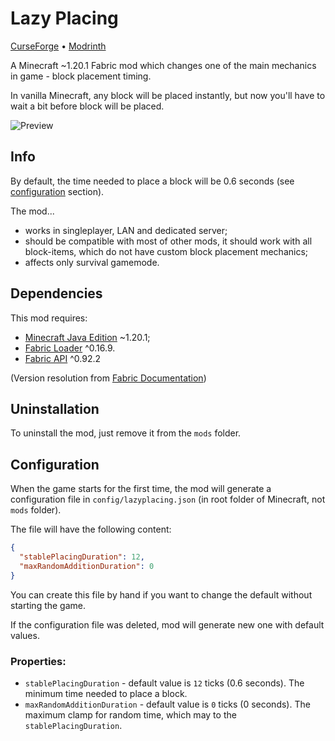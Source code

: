 # Lazy Placing

[CurseForge](https://legacy.curseforge.com/minecraft/mc-mods/lazy-placing) •
[Modrinth](https://modrinth.com/mod/lazy-placing)

A Minecraft ~1.20.1 Fabric mod which changes one of the main mechanics in game - block placement timing.

In vanilla Minecraft, any block will be placed instantly, but now you'll have to wait a bit before block will be placed.

![Preview](additional/preview.gif)

## Info

By default, the time needed to place a block will be 0.6 seconds (see [configuration](#Configuration) section).

The mod...

* works in singleplayer, LAN and dedicated server;
* should be compatible with most of other mods, it should work with all block-items, which do not have custom block placement mechanics;
* affects only survival gamemode.

## Dependencies

This mod requires:
* [Minecraft Java Edition](https://www.minecraft.net/ru-ru/store/minecraft-deluxe-collection-pc) ~1.20.1;
* [Fabric Loader](https://fabricmc.net/use/) ^0.16.9.
* [Fabric API](https://github.com/FabricMC/fabric) ^0.92.2

(Version resolution from [Fabric Documentation](https://wiki.fabricmc.net/documentation:fabric_mod_json_spec#versionrange))

## Uninstallation

To uninstall the mod, just remove it from the `mods` folder.

## Configuration

When the game starts for the first time, the mod will generate a configuration file in `config/lazyplacing.json` (in root folder of Minecraft, not `mods` folder).

The file will have the following content:

```json
{
  "stablePlacingDuration": 12,
  "maxRandomAdditionDuration": 0
}
```

You can create this file by hand if you want to change the default without starting the game.

If the configuration file was deleted, mod will generate new one with default values.

### Properties:
* `stablePlacingDuration` - default value is `12` ticks (0.6 seconds). The minimum time needed to place a block.
* `maxRandomAdditionDuration` - default value is `0` ticks (0 seconds). The maximum clamp for random time, which may to the `stablePlacingDuration`.